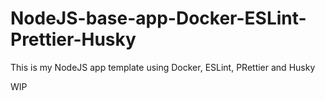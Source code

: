 # NodeJS-base-app-Docker-ESLint-Prettier-Husky
This is my NodeJS app template using Docker, ESLint, PRettier and Husky

WIP
